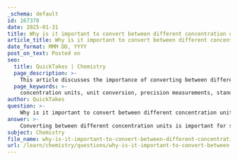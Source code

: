```yaml
---
_schema: default
id: 167378
date: 2025-01-31
title: Why is it important to convert between different concentration units?
article_title: Why is it important to convert between different concentration units?
date_format: MMM DD, YYYY
post_on_text: Posted on
seo:
  title: QuickTakes | Chemistry
  page_description: >-
    This article discusses the importance of converting between different concentration units, highlighting its significance in precision, standardization, specific applications, understanding relationships, and facilitating calculations in scientific fields.
  page_keywords: >-
    concentration units, unit conversion, precision measurements, standardization, application-specific requirements, chemical calculations, environmental science, biochemistry, pharmacology, density considerations
author: QuickTakes
question: >-
    Why is it important to convert between different concentration units?
answer: >-
    Converting between different concentration units is important for several reasons:\n\n1. **Precision in Measurements**: Different fields and applications require different units of concentration for accurate reporting and analysis. For instance, in environmental science, concentrations may be expressed in parts per million (ppm) or parts per billion (ppb) to quantify pollutants, while in biochemistry, molarity (M) is often used for solutions. Being able to convert between these units ensures that measurements are precise and relevant to the context.\n\n2. **Standardization**: In scientific research, standardization of units is crucial for reproducibility and comparison of results. Different laboratories may use different units, and converting between them allows for consistent communication of findings.\n\n3. **Application-Specific Requirements**: Certain applications may necessitate specific concentration units. For example, in pharmacology, drug concentrations are often expressed in milligrams per liter (mg/L) or micromoles per liter (μM), while in food science, concentrations might be reported in grams per liter (g/L) or percentage by weight. Understanding how to convert between these units allows researchers to meet the requirements of their specific field.\n\n4. **Understanding Concentration Relationships**: Different concentration units can provide insights into the relationships between solute and solvent. For example, knowing how to convert between molarity and mass concentration (w/V) can help in preparing solutions with desired properties, such as when diluting a concentrated stock solution.\n\n5. **Facilitating Calculations**: Many calculations in chemistry, such as determining the amount of solute in a solution or performing stoichiometric calculations, require the use of specific concentration units. Being able to convert between these units simplifies these calculations and helps avoid errors.\n\n6. **Density Considerations**: The density of a solution can affect the relationship between different concentration units. For example, if the density of a solution is not 1.00 g/mL, converting between mg/L and ng/g becomes significant. Understanding how to convert between units allows for accurate calculations that take density into account.\n\nIn summary, the ability to convert between different concentration units is essential for ensuring accuracy, standardization, and relevance in scientific communication and applications across various fields.
subject: Chemistry
file_name: why-is-it-important-to-convert-between-different-concentration-units.md
url: /learn/chemistry/questions/why-is-it-important-to-convert-between-different-concentration-units
---
```


&nbsp;